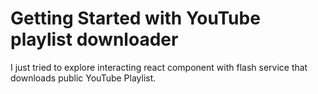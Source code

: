 # Getting Started with YouTube playlist downloader

I just tried to explore interacting react component with flash service that downloads public YouTube Playlist.